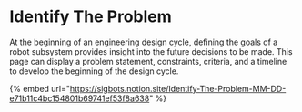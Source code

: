 # Identify The Problem

At the beginning of an engineering design cycle, defining the goals of a robot subsystem provides insight into the future decisions to be made. This page can display a problem statement, constraints, criteria, and a timeline to develop the beginning of the design cycle.&#x20;

{% embed url="https://sigbots.notion.site/Identify-The-Problem-MM-DD-e71b11c4bc154801b69741ef53f8a638" %}
